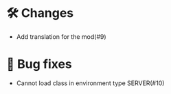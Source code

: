 # 🛠️ Changes

- Add translation for the mod(#9)

# 🐞 Bug fixes

- Cannot load class in environment type SERVER(#10)